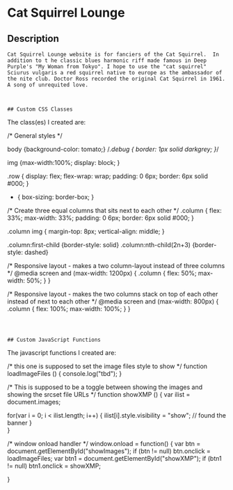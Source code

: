 # Cat Squirrel Lounge

## Description
```
Cat Squirrel Lounge website is for fanciers of the Cat Squirrel.  In addition to t he classic blues harmonic riff made famous in Deep Purple's "My Woman from Tokyo". I hope to use the "cat squirrel"  Sciurus vulgaris a red squirrel native to europe as the ambassador of the nite club. Doctor Ross recorded the original Cat Squirrel in 1961. A song of unrequited love.



## Custom CSS Classes
```
The class(es) I created are:

/* General styles */

body {background-color: tomato;}
/*.debug {
border: 1px solid darkgrey;
}*/

img {max-width:100%;
	display: block;
} 

.row {
  display: flex;
  flex-wrap: wrap;
  padding: 0 6px;
  border: 6px solid #000;
}

* {
    box-sizing: border-box;
}

/* Create three equal columns that sits next to each other */
.column {
  flex: 33%;
  max-width: 33%;
  padding: 0 6px;
	border: 6px solid #000;
}

.column img {
  margin-top: 8px;
  vertical-align: middle;
}

.column:first-child {border-style: solid}
.column:nth-child(2n+3) {border-style: dashed}



/* Responsive layout - makes a two column-layout instead of three columns */
@media screen and (max-width: 1200px) {
  .column {
    flex: 50%;
    max-width: 50%;
  }
}

/* Responsive layout - makes the two columns stack on top of each other instead of next to each other */
@media screen and (max-width: 800px) {
  .column {
    flex: 100%;
    max-width: 100%;
  }
}

```



## Custom JavaScript Functions
```
The javascript functions I created are:


/* this one is supposed to set the image files style to show */
function loadImageFiles ()
{
    console.log("tbd");
}

/* This is supposed to be a toggle between showing the images and showing the srcset file URLs */
function showXMP ()
{
var ilist = document.images;

for(var i = 0; i < ilist.length; i++) {
   ilist[i].style.visibility = "show";
        // found the banner
}	
}


/* window onload handler */
window.onload = function() {
    var btn = document.getElementById("showImages");
    if (btn != null)
    	btn.onclick = loadImageFiles;
    var btn1 = document.getElementById("showXMP");
    if (btn1 != null)
    btn1.onclick = showXMP;
    
}
